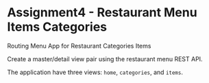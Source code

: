 # Assignment4 - Restaurant Menu Items Categories

Routing Menu App for Restaurant Categories Items

Create a master/detail view pair using the restaurant menu REST API.

The application have three views: `home`, `categories`, and `items`.
